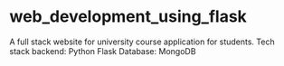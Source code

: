 # web_development_using_flask
A full stack website for university course application for students.
Tech stack
backend: Python Flask
Database: MongoDB
